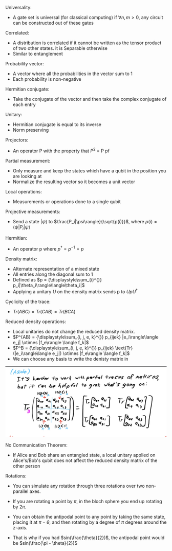 Universality:   
* A gate set is universal (for classical computing) if $\forall n, m > 0$, any circuit can be constructed out of these gates

Correlated:
* A distribution is correlated if it cannot be written as the tensor product of two other states. it is Separable otherwise
* Similar to entanglement

Probability vector: 
* A vector where all the probabilities in the vector sum to 1
* Each probability is non-negative

Hermitian conjugate:
* Take the conjugate of the vector and then take the complex conjugate of each entry

Unitary:
* Hermitian conjugate is equal to its inverse
* Norm preserving

Projectors:
* An operator P with the property that $P^2$ = P pf

Partial measurement:
* Only measure and keep the states which have a qubit in the position you are looking at
* Normalize the resulting vector so it becomes a unit vector

Local operations:
* Measurements or operations done to a single qubit

Projective measurements: 
* Send a state $|\psi\rangle$ to $\frac{P_i|\psi\rangle}{\sqrt{p(i)}}$, where $p(i) = \langle\psi|P_i|\psi\rangle$

Hermitian:
* An operator p where $p^{\dagger} = p^{-1} = p$

Density matrix:
* Alternate representation of a mixed state
* All entries along the diagonal sum to 1
* Defined as $p = {\displaystyle\sum_{i}^{}} p_i|\theta_i\rangle\langle\theta_i|$
* Applying a unitary $U$ on the density matrix sends p to $UpU^{\dagger}$

Cyclicity of the trace:
* $Tr(ABC) = Tr(CAB) = Tr(BCA)$


Reduced density operations:
* Local unitaries do not change the reduced density matrix.
* $P^{AB} = {\displaystyle\sum_{i, j, e, k}^{}} p_{ijek} |e_i\rangle\langle e_j| \otimes |f_e\rangle \langle f_k|$
* $P^B = {\displaystyle\sum_{i, j, e, k}^{}} p_{ijek} \text{Tr}(|e_i\rangle\langle e_j|) \otimes |f_e\rangle \langle f_k|$
* We can choose any basis to write the denisty matrix in

![Partial trace of a matrix](midterm-study-guide.jpeg)

No Communication Theorem:
* If Alice and Bob share an entangled state, a local unitary applied on Alice's/Bob's qubit does not affect the reduced density matrix of the other person

Rotations:
* You can simulate any rotation through three rotations over two non-parallel axes.

* If you are rotating a point by $\pi$, in the bloch sphere you end up rotating by $2\pi$.
* You can obtain the antipodal point to any point by taking the same state, placing it at $\pi - \theta$, and then rotating by a degree of $\pi$ degrees around the z-axis. 
* That is why if you had $sin(\frac{\theta}{2})$, the antipodal point would be $sin(\frac{\pi - \theta}{2})$

